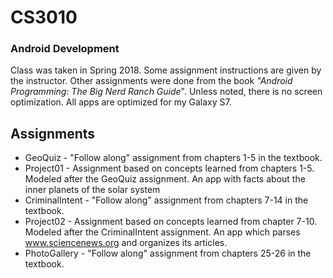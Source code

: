 # CS3010
### Android Development
Class was taken in Spring 2018. Some assignment instructions are given by the instructor. Other assignments were done from the book _"Android Programming: The Big Nerd Ranch Guide_". Unless noted, there is no screen optimization. All apps are optimized for my Galaxy S7.

## Assignments
* GeoQuiz - "Follow along" assignment from chapters 1-5 in the textbook.
* Project01 - Assignment based on concepts learned from chapters 1-5. Modeled after the GeoQuiz assignment. An app with facts about the inner planets of the solar system
* CriminalIntent - "Follow along" assignment from chapters 7-14 in the textbook.
* Project02 - Assignment based on concepts learned from chapter 7-10. Modeled after the CriminalIntent assignment. An app which parses www.sciencenews.org and organizes its articles.
* PhotoGallery - "Follow along" assignment from chapters 25-26 in the textbook.